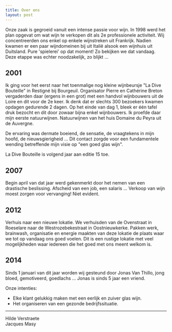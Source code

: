 ```yaml
---
title: Over ons
layout: post 
---
```


Onze zaak is gegroeid vanuit een intense passie voor wijn.
In 1998 werd het plan opgevat om wat wijn te verkopen dit als 2e professionele activiteit.
Wij concentreerden ons enkel op enkele wijnstreken uit Frankrijk. Nadien kwamen er een paar wijndomeinen bij uit Italië alsook een wijnhuis uit Duitsland.
Pure 'spielerei' op dat moment! Zo bekijken we dat vandaag.
Deze etappe was echter noodzakelijk, zo blijkt ...

2001
----

Ik ging voor het eerst naar het toenmalige nog kleine wijnbeursje "La Dive Bouteille" in Restigné bij Bourgeuil.
Organisator Pierre en Cathérine Breton vergaderden daar (ergens in een grot) met een handvol wijnbouwers uit de Loire en dit voor de 2e keer.
Ik denk dat er slechts 300 bezoekers kwamen opdagen gedurende 2 dagen.
Op het einde van dag 1, bleek er één tafel druk bezocht en dit door zowaar bijna enkel wijnbouwers.
Ik proefde daar mijn eerste natuurwijnen. Natuurwijnen van het huis Domaine du Peyra uit de Auvergne.

De ervaring was dermate boeiend, de sensatie, de vraagtekens in mijn hoofd, de nieuwsgierigheid ...
Dit contact zorgde voor een fundamentele wending betreffende mijn visie op "een goed glas wijn".

La Dive Bouteille is volgend jaar aan editie 15 toe.

2007
----

Begin april van dat jaar werd gekenmerkt door het nemen van een drastische beslissing.
Afscheid van een job, een salaris ...
Verkoop van wijn moest zorgen voor vervanging! Niet evident.

2012
----

Verhuis naar een nieuwe lokatie.
We verhuisden van de Ovenstraat in Roeselare naar de Westrozebekestraat in Oostnieuwkerke.
Pakken werk, brainwash, organisatie en energie maakten van deze lokatie de plaats waar we tot op vandaag ons goed voelen.
Dit is een rustige lokatie met veel mogelijkheden waar iedereen die het goed met ons meent welkom is.

2014
----

Sinds 1 januari van dit jaar worden wij gesteund door Jonas Van Thillo, jong bloed, gemotiveerd, goedlachs ...
Jonas is sinds 5 jaar een vriend.

Onze intenties: 

- Elke klant gelukkig maken met een eerlijk en zuiver glas wijn.
- Het organiseren van een gezonde bedrijfssituatie.

---

Hilde Verstraete  
Jacques Masy

